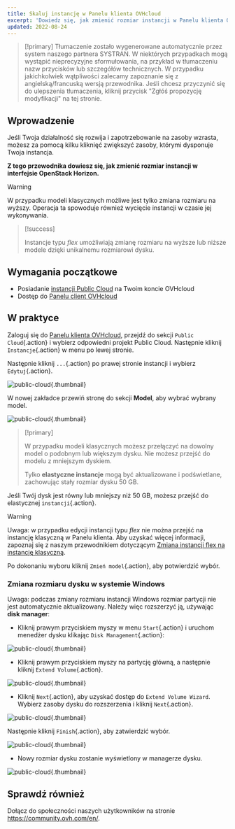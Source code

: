 ```yaml
---
title: Skaluj instancję w Panelu klienta OVHcloud
excerpt: 'Dowiedz się, jak zmienić rozmiar instancji w Panelu klienta OVHcloud'
updated: 2022-08-24
---
```


> [!primary]
> Tłumaczenie zostało wygenerowane automatycznie przez system naszego partnera SYSTRAN. W niektórych przypadkach mogą wystąpić nieprecyzyjne sformułowania, na przykład w tłumaczeniu nazw przycisków lub szczegółów technicznych. W przypadku jakichkolwiek wątpliwości zalecamy zapoznanie się z angielską/francuską wersją przewodnika. Jeśli chcesz przyczynić się do ulepszenia tłumaczenia, kliknij przycisk "Zgłóś propozycję modyfikacji" na tej stronie.
>

## Wprowadzenie

Jeśli Twoja działalność się rozwija i zapotrzebowanie na zasoby wzrasta, możesz za pomocą kilku kliknięć zwiększyć zasoby, którymi dysponuje Twoja instancja. 

**Z tego przewodnika dowiesz się, jak zmienić rozmiar instancji w interfejsie OpenStack Horizon.**

> [!warning]
>
> W przypadku modeli klasycznych możliwe jest tylko zmiana rozmiaru na wyższy.
> Operacja ta spowoduje również wycięcie instancji w czasie jej wykonywania.
> 

> [!success]
>
> Instancje typu *flex* umożliwiają zmianę rozmiaru na wyższe lub niższe modele dzięki unikalnemu rozmiarowi dysku.
> 

## Wymagania początkowe

- Posiadanie [instancji Public Cloud](https://www.ovhcloud.com/pl/public-cloud/) na Twoim koncie OVHcloud
- Dostęp do [Panelu client OVHcloud](https://www.ovh.com/auth/?action=gotomanager&from=https://www.ovh.pl/&ovhSubsidiary=pl)

## W praktyce

Zaloguj się do [Panelu klienta OVHcloud](https://www.ovh.com/auth/?action=gotomanager&from=https://www.ovh.pl/&ovhSubsidiary=pl), przejdź do sekcji `Public Cloud`{.action} i wybierz odpowiedni projekt Public Cloud. Następnie kliknij `Instancje`{.action} w menu po lewej stronie. 

Następnie kliknij `...`{.action} po prawej stronie instancji i wybierz `Edytuj`{.action}.

![public-cloud](editinstance.png){.thumbnail}

W nowej zakładce przewiń stronę do sekcji **Model**, aby wybrać wybrany model.

![public-cloud](images_template.png){.thumbnail}

> [!primary]
>
> W przypadku modeli klasycznych możesz przełączyć na dowolny model o podobnym lub większym dysku. Nie możesz przejść do modelu z mniejszym dyskiem.<br/>
>
> Tylko **elastyczne instancje** mogą być aktualizowane i podświetlane, zachowując stały rozmiar dysku 50 GB.
>

Jeśli Twój dysk jest równy lub mniejszy niż 50 GB, możesz przejść do elastycznej `instancji`{.action}.

> [!warning]
> Uwaga: w przypadku edycji instancji typu *flex* nie można przejść na instancję klasyczną w Panelu klienta. Aby uzyskać więcej informacji, zapoznaj się z naszym przewodnikiem dotyczącym [Zmiana instancji flex na instancję klasyczną](revert_a_flex_instance1.).
>

Po dokonaniu wyboru kliknij `Zmień model`{.action}, aby potwierdzić wybór.

### Zmiana rozmiaru dysku w systemie Windows

Uwaga: podczas zmiany rozmiaru instancji Windows rozmiar partycji nie jest automatycznie aktualizowany. Należy więc rozszerzyć ją, używając **disk manager**:

- Kliknij prawym przyciskiem myszy w menu `Start`{.action} i uruchom menedżer dysku klikając `Disk Management`{.action}:

![public-cloud](images_2980.png){.thumbnail}

- Kliknij prawym przyciskiem myszy na partycję główną, a następnie kliknij `Extend Volume`{.action}.

![public-cloud](images_2981a.png){.thumbnail}

- Kliknij `Next`{.action}, aby uzyskać dostęp do `Extend Volume Wizard`. Wybierz zasoby dysku do rozszerzenia i kliknij `Next`{.action}. 

![public-cloud](images_2978a.png){.thumbnail}

Następnie kliknij `Finish`{.action}, aby zatwierdzić wybór.

![public-cloud](images_wizard2021.png){.thumbnail}

- Nowy rozmiar dysku zostanie wyświetlony w managerze dysku.

![public-cloud](images_2979.png){.thumbnail}

## Sprawdź również

Dołącz do społeczności naszych użytkowników na stronie <https://community.ovh.com/en/>.